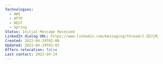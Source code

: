 ```yaml
---
Technologies:
  - AWS
  - HTTP
  - REST
  - Spring
Status: Initial Message Received
LinkedIn dialog URL: https://www.linkedin.com/messaging/thread/2-ZDJjM2M0ZmYtYzFjNC00MDA2LWE3MjItOGQ2Y2Y5OGM4NmMzXzAxMg==/
Created: 2022-04-29T02:00
Updated: 2022-04-29T02:03
Offers relocation: false
Last contact: 2022-04-14
---
```

